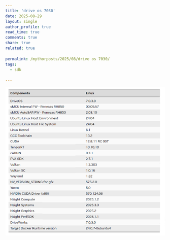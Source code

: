```yaml
---
title: 'drive os 7030'
date: 2025-08-29
layout: single
author_profile: true
read_time: true
comments: true
share: true
related: true

permalink: /mythorposts/2025/08/drive os 7030/
tags:
  - sdk

---
```


![7030](/images/2025-08-29-01.assets/7030.png)
